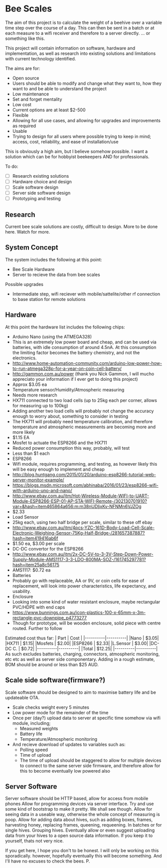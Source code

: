 # Bee Scales
The aim of this project is to calculate the weight of a beehive over a variable time step over the course of a day. This can then be sent in a batch or at each measure to a wifi receiver and therefore to a server directly. ... or something like this.

This project will contain information on software, hardware and implementation, as well as research into existing solutions and limitations with current technology identified.

The aims are for:
- Open source
 - Users should be able to modify and change what they want to, how they want to and be able to understand the project
- Low maintenance
 - Set and forget mentality
- Low cost
 - Current options are at least $2-500
- Flexible
 - Allowing for all use cases, and allowing for upgrades and improvements as required
- Usable
 - Trying to design for all users where possible trying to keep in mind; access, cost, reliability, and ease of installation/use
 
 This is obviously a high aim, but I believe somehow possible. I want a solution which can be for hobbyist beekeepers AND for professionals.

To do:
- [ ] Research existing solutions
- [ ] Hardware choice and design
- [ ] Scale software design
- [ ] Server side software design
- [ ] Prototyping and testing

## Research
Current bee scale solutions are costly, difficult to design. More to be done here. Watch for more.

## System Concept
The system includes the following at this point:
- Bee Scale Hardware
- Server to recieve the data from bee scales

Possible upgrades
- Intermediate step, wifi reciever with mobile/sattelite/other rf connection to base station for remote solutions

## Hardware
At this point the hardware list includes the following chips:
- Arduino Nano (using the ATMEGA328)
 - This is an extremely low power board and cheap, and can be used via batteries, with idle consumption of around 4.5nA. At this consumption the limiting factor becomes the battery chemistry, and not the electronics.
 - http://www.home-automation-community.com/arduino-low-power-how-to-run-atmega328p-for-a-year-on-coin-cell-battery/
 - http://gammon.com.au/power (thank you Nick Gammon, I will mucho appreciato your information if I ever get to doing this project)
 - Approx $3.05 ea
- Temperature sensor/Humidity/Atmospheric measuring
 - Needs more research
- HX711 connected to two load cells (up to 25kg each per corner, allows for measuring up to 100kg)
 - Adding another two load cells will probably not change the accuracy enough to worry about, something to consider in testing
 - The HX711 will probably need temperature calibration, and therefore temperature and atmospheric measurements are becoming more and more likely
 - $1.15 EA
- Mosfet to actuate the ESP8266 and the HX711
 - Reduced power consumption this way, probably, will test
 - Less than $1 each
- ESP8266
 - Wifi module, requires programming, and testing, as however likely this will be easy enough to implement and cheap
 - http://blog.huntgang.com/2015/01/20/arduino-esp8266-tutorial-web-server-monitor-example/
 - https://blogs.msdn.microsoft.com/abhinaba/2016/01/23/esp8266-wifi-with-arduino-uno-and-nano/
 - http://www.ebay.com.au/itm/Hot-Wireless-Module-WIFI-to-UART-Module-ESP8266-ESP-01-AP-STA-WIFI-Remote-/302130701910?var=&hash=item465864a656:m:m38nUDljxKv-NFNMn6VJZOg
  - $2.33
- Load Sensor
 - 25kg each, using two half bridge per scale, similar to these off ebay
 - http://www.ebay.com.au/itm/4pcs-YZC-161D-Body-Load-Cell-Scale-Electronic-Weighing-Sensor-75Kg-Half-Bridge-/281657387887?hash=item419416ab6f
 - $1.50 ea, $3.00 per scale
- DC-DC convertor for the ESP8266
 - http://www.ebay.com.au/itm/2x-DC-5V-to-3-3V-Step-Down-Power-Supply-Module-AMS1117-3-3-LDO-800MA-SOZ-/161745297781?hash=item25a8c56175
 - AMS1117: $0.72 ea
- Batteries
 - Probably go with replaceable, AA or 9V, or coin cells for ease of replacement, will look into power characteristics, life expectancy, and usability.
- Enclosure
 - Looking into some kind of water resistant enclosure, maybe rectangular PVC/HDPE with end caps
 - https://www.bunnings.com.au/icon-plastics-100-x-65mm-x-3m-rectangle-pvc-downpipe_p4773277
 - Though for prototype, will be wooden enclosure, solid piece with centre routed. Further to follow
 
 Estimated cost thus far:
|   Part   |   Cost   |
|----------|----------|
|Nano      |     $3.05|
|HX711     |     $1.15|
|Mosfets   |     $2.00|
|ESP8266   |     $2.33|
|L.Sensor  |     $3.00|
|DC-DC C.  |     $0.72|
|----------|----------|
|Total     |    $12.25|
|----------|----------|
As such excludes batteries, charging, connectors, atmospheric monitoring, etc etc as well as server side componentary.
Adding in a rough estimate, BOM should be around or less than $25 AUD.


## Scale side software(firmware?)
Scale software should be designed to aim to maximise battery life and be updateable OTA.
- Scale checks weight every 5 minutes
- Low power mode for the remainder of the time
- Once per (day?) upload data to server at specific time somehow via wifi module, including;
  - Measured weights
  - Battery life
  - Temperature/Atmospheric monitoring
- And recieve download of updates to variables such as:
  - Polling speed
  - Time of upload
   - The time of upload should be staggered to allow for multiple devices to connect to the same server side firmware, and therefore allow for this to become eventually low powered also

## Server Software
Server software should be HTTP based, allow for access from mobile phones
Allow for programming devices via server interface. Try and use some kind of bootstrap to make it pretty. We shall see though.
Allow for seeing data in a useable way, otherwise the whole concept of measuring is poop.
Allow for adding data about hives, such as adding boxes, frames, harvesting honey, replacing frames, queening, requeening. In batches or for single hives. Grouping hives.
Eventually allow or even suggest uploading data from your hives to a open source data information. If you keep it to yourself, thats not very nice.



If you get here, I hope you don't to be honest. I will only be working on this sporadically. however, hopefully eventually this will become something. And I'll have no excuses to check the bees.
P.
